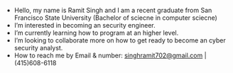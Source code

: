 - Hello, my name is Ramit Singh and I am a recent graduate from San Francisco State University (Bachelor of sciecne in computer sciecne) 
-  I’m interested in becoming an security engineer.
-  I’m currently learning how to program at an higher level.
-  I’m looking to collaborate more on how to get ready to become an cyber security analyst.
- How to reach me by Email & number: singhramit702@gmail.com | (415)608-6118
<!---
ramitsingh447/ramitsingh447 is a ✨ special ✨ repository because its `README.md` (this file) appears on your GitHub profile.
You can click the Preview link to take a look at your changes.
--->
